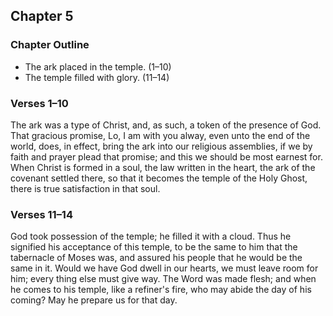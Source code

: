 ## Chapter 5

### Chapter Outline

- The ark placed in the temple. (1–10)
- The temple filled with glory. (11–14)

### Verses 1–10

The ark was a type of Christ, and, as such, a token of the presence of God. That gracious promise, Lo, I am with you alway, even unto the end of the world, does, in effect, bring the ark into our religious assemblies, if we by faith and prayer plead that promise; and this we should be most earnest for. When Christ is formed in a soul, the law written in the heart, the ark of the covenant settled there, so that it becomes the temple of the Holy Ghost, there is true satisfaction in that soul.

### Verses 11–14

God took possession of the temple; he filled it with a cloud. Thus he signified his acceptance of this temple, to be the same to him that the tabernacle of Moses was, and assured his people that he would be the same in it. Would we have God dwell in our hearts, we must leave room for him; every thing else must give way. The Word was made flesh; and when he comes to his temple, like a refiner's fire, who may abide the day of his coming? May he prepare us for that day.

